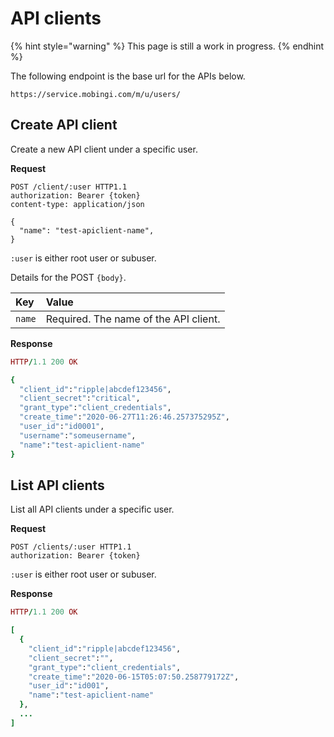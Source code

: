 # API clients

{% hint style="warning" %}
This page is still a work in progress.
{% endhint %}

The following endpoint is the base url for the APIs below.

```text
https://service.mobingi.com/m/u/users/
```

## Create API client

Create a new API client under a specific user.

**Request**

```http
POST /client/:user HTTP1.1
authorization: Bearer {token}
content-type: application/json

{
  "name": "test-apiclient-name",
}
```

`:user` is either root user or subuser.

Details for the POST `{body}`.

| Key | Value |
| :--- | :--- |
| `name` | Required. The name of the API client. |

**Response**

```ruby
HTTP/1.1 200 OK

{
  "client_id":"ripple|abcdef123456",
  "client_secret":"critical",
  "grant_type":"client_credentials",
  "create_time":"2020-06-27T11:26:46.257375295Z",
  "user_id":"id0001",
  "username":"someusername",
  "name":"test-apiclient-name"
}
```

## List API clients

List all API clients under a specific user.

**Request**

```http
POST /clients/:user HTTP1.1
authorization: Bearer {token}
```

`:user` is either root user or subuser.

**Response**

```ruby
HTTP/1.1 200 OK

[
  {
    "client_id":"ripple|abcdef123456",
    "client_secret":"",
    "grant_type":"client_credentials",
    "create_time":"2020-06-15T05:07:50.258779172Z",
    "user_id":"id001",
    "name":"test-apiclient-name"
  },
  ...
]
```
